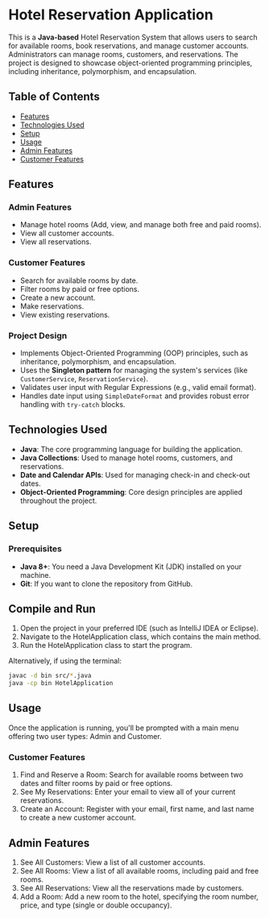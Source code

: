 # Hotel Reservation Application

This is a **Java-based** Hotel Reservation System that allows users to search for available rooms, book reservations, and manage customer accounts. Administrators can manage rooms, customers, and reservations. The project is designed to showcase object-oriented programming principles, including inheritance, polymorphism, and encapsulation.

## Table of Contents

- [Features](#features)
- [Technologies Used](#technologies-used)
- [Setup](#setup)
- [Usage](#usage)
- [Admin Features](#admin-features)
- [Customer Features](#customer-features)

## Features

### Admin Features
- Manage hotel rooms (Add, view, and manage both free and paid rooms).
- View all customer accounts.
- View all reservations.

### Customer Features
- Search for available rooms by date.
- Filter rooms by paid or free options.
- Create a new account.
- Make reservations.
- View existing reservations.

### Project Design
- Implements Object-Oriented Programming (OOP) principles, such as inheritance, polymorphism, and encapsulation.
- Uses the **Singleton pattern** for managing the system's services (like `CustomerService`, `ReservationService`).
- Validates user input with Regular Expressions (e.g., valid email format).
- Handles date input using `SimpleDateFormat` and provides robust error handling with `try-catch` blocks.

## Technologies Used

- **Java**: The core programming language for building the application.
- **Java Collections**: Used to manage hotel rooms, customers, and reservations.
- **Date and Calendar APIs**: Used for managing check-in and check-out dates.
- **Object-Oriented Programming**: Core design principles are applied throughout the project.

## Setup

### Prerequisites
- **Java 8+**: You need a Java Development Kit (JDK) installed on your machine.
- **Git**: If you want to clone the repository from GitHub.

## Compile and Run
1. Open the project in your preferred IDE (such as IntelliJ IDEA or Eclipse).
2. Navigate to the HotelApplication class, which contains the main method.
3. Run the HotelApplication class to start the program.

Alternatively, if using the terminal:

```bash
javac -d bin src/*.java
java -cp bin HotelApplication
```

## Usage
Once the application is running, you'll be prompted with a main menu offering two user types: Admin and Customer.

### Customer Features
1. Find and Reserve a Room: Search for available rooms between two dates and filter rooms by paid or free options.
2. See My Reservations: Enter your email to view all of your current reservations.
3. Create an Account: Register with your email, first name, and last name to create a new customer account.

## Admin Features
1. See All Customers: View a list of all customer accounts.
2. See All Rooms: View a list of all available rooms, including paid and free rooms.
3. See All Reservations: View all the reservations made by customers. 
4. Add a Room: Add a new room to the hotel, specifying the room number, price, and type (single or double occupancy).

